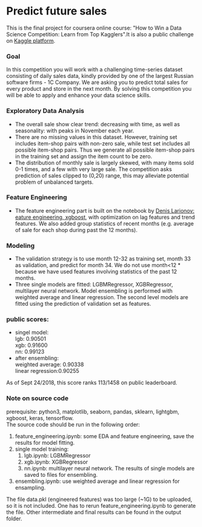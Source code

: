 # Predict future sales 

This is the final project for coursera online course: "How to Win a Data Science Competition: Learn from Top Kagglers".It is also a public challenge on [Kaggle platform](https://www.kaggle.com/c/competitive-data-science-predict-future-sales).

### Goal

In this competition you will work with a challenging time-series dataset consisting of daily sales data, kindly provided by one of the largest Russian software firms - 1C Company. We are asking you to predict total sales for every product and store in the next month. By solving this competition you will be able to apply and enhance your data science skills.

### Exploratory Data Analysis

* The overall sale show clear trend: decreasing with time, as well as seasonality: with peaks in November each year.
* There are no missing values in this dataset. However, training set includes item-shop pairs with non-zero sale, while test set includes all possible item-shop pairs. Thus we generate all possible item-shop pairs in the training set and assign the item count to be zero.
* The distribution of monthly sale is largely skewed, with many items sold 0-1 times, and a few with very large sale. The competition asks prediction of sales clipped to (0,20) range, this may alleviate potential problem of unbalanced targets.

### Feature Engineering

* The feature engineering part is built on the notebook by [Denis Larionov: eature engineering, xgboost](https://www.kaggle.com/dlarionov/feature-engineering-xgboost), with optimization on lag features and trend features. We also added group statistics of recent months (e.g. average of sale for each shop during past the 12 months).

### Modeling

* The validation strategy is to use month 12-32 as training set, month 33 as validation, and predict for month 34. We do not use month<12 * because we have used features involving statistics of the past 12 months.
* Three single models are fitted: LGBMRegressor, XGBRegressor, multilayer neural network.
Model ensembling is performed with weighted average and linear regression. The second level models are fitted using the prediction of validation set as features.

### public scores:
* singel model:  
lgb: 0.90501  
xgb: 0.91600  
nn:  0.99123  
* after ensembling:  
weighted average: 0.90338  
linear regression:0.90255  

As of Sept 24/2018, this score ranks 113/1458 on public leaderboard.

### Note on source code

prerequisite: python3, matplotlib, seaborn, pandas, sklearn, lightgbm, xgboost, keras, tensorflow.  
The source code should be run in the following order:  
1. feature_engineering.ipynb: some EDA and feature engineering, save the results for model fitting.
1. single model training:
    1. lgb.ipynb: LGBMRegressor
    1. xgb.ipynb: XGBRegressor
    1. nn.ipynb: multilayer neural network.
    The results of single models are saved to files for ensembling.
3. ensembling.ipynb: use weighted average and linear regression for ensampling.

The file data.pkl (engineered features) was too large (~1G) to be uploaded, so it is not included. One has to rerun feature_engineering.ipynb to generate the file. Other intermediate and final results can be found in the output folder. 


